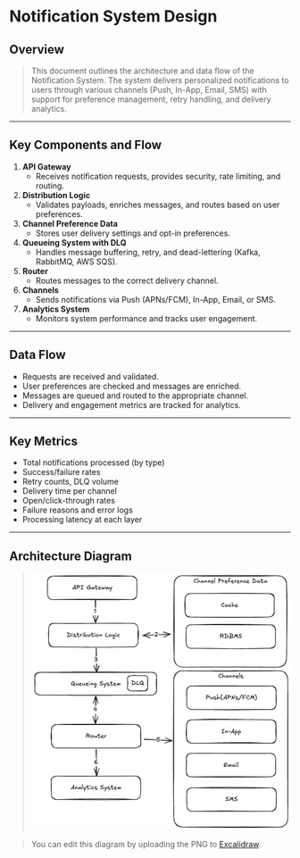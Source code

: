 # Notification System Design

## Overview

> This document outlines the architecture and data flow of the Notification System. The system delivers personalized notifications to users through various channels (Push, In-App, Email, SMS) with support for preference management, retry handling, and delivery analytics.

---

## Key Components and Flow

1. **API Gateway**
   - Receives notification requests, provides security, rate limiting, and routing.
2. **Distribution Logic**
   - Validates payloads, enriches messages, and routes based on user preferences.
3. **Channel Preference Data**
   - Stores user delivery settings and opt-in preferences.
4. **Queueing System with DLQ**
   - Handles message buffering, retry, and dead-lettering (Kafka, RabbitMQ, AWS SQS).
5. **Router**
   - Routes messages to the correct delivery channel.
6. **Channels**
   - Sends notifications via Push (APNs/FCM), In-App, Email, or SMS.
7. **Analytics System**
   - Monitors system performance and tracks user engagement.

---

## Data Flow

- Requests are received and validated.
- User preferences are checked and messages are enriched.
- Messages are queued and routed to the appropriate channel.
- Delivery and engagement metrics are tracked for analytics.

---

## Key Metrics

- Total notifications processed (by type)
- Success/failure rates
- Retry counts, DLQ volume
- Delivery time per channel
- Open/click-through rates
- Failure reasons and error logs
- Processing latency at each layer

---

## Architecture Diagram

> ![Notification System](./NotificationSystem.excalidraw.png)

> You can edit this diagram by uploading the PNG to [Excalidraw](https://excalidraw.com).
